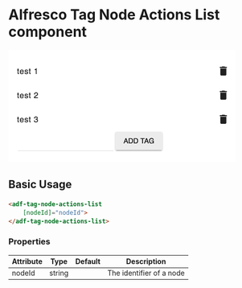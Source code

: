 # Alfresco Tag Node Actions List component

![Custom columns](docassets/images/tag3.png)

## Basic Usage

```html
<adf-tag-node-actions-list 
    [nodeId]="nodeId">
</adf-tag-node-actions-list>
```  

### Properties

| Attribute | Type | Default | Description |
| --- | --- | --- | --- |
| nodeId | string | | The identifier of a node |